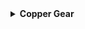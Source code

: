 <details>
<summary><strong>Copper Gear</strong></summary>

<table>
  <tr>
    <td><strong>Name</strong></td>
    <td><strong>Copper Gear</strong></td>
  </tr>
  <tr>
    <td><strong>Description</strong></td>
    <td>Increase attack speed while within the Teleporter zone.</td>
  </tr>
  <tr>
    <td><strong>Details</strong></td>
    <td>Increase <strong>attack speed</strong> by <strong>25%</strong> (<em>+25% per stack</em>) while inside the Teleporter zone.</td>
  </tr>
  <tr>
    <td><strong>Rarity</strong></td>
    <td><strong>Common</strong></td>
  </tr>
  <tr>
    <td><strong>Category</strong></td>
    <td>Damage, HoldoutZoneRelated</td>
  </tr>
  <tr>
    <td><strong>Corrupt</strong></td>
    <td><strong>Brass Screws</strong></td>
  </tr>
  <tr>
    <td><strong>Stats</strong></td>
    <td>
      <table border="1">
          <tr>
            <th>Stat</th>
            <th>Value</th>
            <th>Stack</th>
            <th>Add</th>
          </tr>
          <tr>
            <td>Attack Speed</td>
            <td>25%</td>
            <td>Linear</td>
            <td>+25%</td>
          </tr>
        </table>
    </td>
  </tr>
  <tr>
    <td><strong>Notes</strong></td>
    <td>
      <ul>
        <li>Provides the Copper Gear buff while within the teleporter radius.</li>
        <li>Leaving the teleporter radius will result in the buff expiring after 1 second.</li>
        <li>Unavailable in the Simulacrum alternate gamemode.</li>
      </ul>
    </td>
  </tr>
  <tr>
    <td><strong>Logbook</strong></td>
    <td>
      <em>//--AUTO-TRANSCRIPTION FROM UES [Redacted] --//</em><br><br>
      <em>"Hey, you know those clockmakers we met when we went on that trip to Earth?"</em><br><br>
      <em>"Yeah, I remember. Why are you bringing them up now?"</em><br><br>
      <em>"A couple o' them told me that they were always in the zone when wearing one of these gears 'round their wrist. Said it helped 'em work way faster."</em><br><br>
      <em>"I see but… what does that have to do with the mountain of lemurian corpses behind you?"</em><br><br>
      <em>"Well, uh… I can tell you that it works."</em>
    </td>
  </tr>
</table>

</details>
